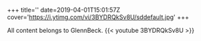 +++
title=''
date=2019-04-01T15:01:57Z
cover='https://i.ytimg.com/vi/3BYDRQkSv8U/sddefault.jpg'
+++

All content belongs to GlennBeck.
{{< youtube 3BYDRQkSv8U >}}
